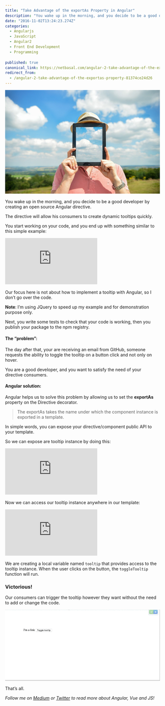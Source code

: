 ```yaml
---
title: "Take Advantage of the exportAs Property in Angular"
description: "You wake up in the morning, and you decide to be a good developer by creating an open source Angular directive. Next, you write some tests to check that your code is working, then you publish your…"
date: "2016-11-02T13:24:23.274Z"
categories: 
  - Angularjs
  - JavaScript
  - Angular2
  - Front End Development
  - Programming

published: true
canonical_link: https://netbasal.com/angular-2-take-advantage-of-the-exportas-property-81374ce24d26
redirect_from:
  - /angular-2-take-advantage-of-the-exportas-property-81374ce24d26
---
```


![](./asset-1.jpeg)

You wake up in the morning, and you decide to be a good developer by creating an open source Angular directive.

The directive will allow his consumers to create dynamic tooltips quickly.

You start working on your code, and you end up with something similar to this simple example:

<Embed src="https://gist.github.com/NetanelBasal/5e9ac215990665b700f31bdf08e3abdb.js" aspectRatio={0.357} caption="" />

Our focus here is not about how to implement a tooltip with Angular, so I don’t go over the code.

**Note**: I’m using JQuery to speed up my example and for demonstration purpose only.

Next, you write some tests to check that your code is working, then you publish your package to the npm registry.

#### The “problem”:

The day after that, your are receiving an email from GitHub, someone requests the ability to toggle the tooltip on a button click and not only on hover.

You are a good developer, and you want to satisfy the need of your directive consumers.

#### Angular solution:

Angular helps us to solve this problem by allowing us to set the **exportAs** property on the Directive decorator.

> The exportAs takes the name under which the component instance is exported in a template.

In simple words, you can expose your directive/component public API to your template.

So we can expose are tooltip instance by doing this:

<Embed src="https://gist.github.com/NetanelBasal/ec4320b75ae693cd15564bf189ef9ca4.js" aspectRatio={0.357} caption="" />

Now we can access our tooltip instance anywhere in our template:

<Embed src="https://gist.github.com/NetanelBasal/256ea7647aa729616eb8b1eff5593c09.js" aspectRatio={0.357} caption="" />

We are creating a local variable named `tooltip` that provides access to the tooltip instance. When the user clicks on the button, the `toggleTooltip` function will run.

### Victorious!

Our consumers can trigger the tooltip however they want without the need to add or change the code.

![](./asset-2.gif)

That’s all.

_Follow me on_ [_Medium_](https://medium.com/@NetanelBasal/) _or_ [_Twitter_](https://twitter.com/NetanelBasal) _to read more about Angular, Vue and JS!_
